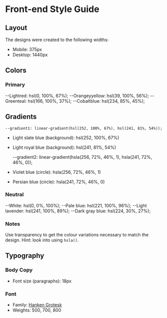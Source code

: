# Front-end Style Guide

## Layout

The designs were created to the following widths:

- Mobile: 375px
- Desktop: 1440px

## Colors

### Primary

--Lightred: hsl(0, 100%, 67%);
--Orangeyyellow: hsl(39, 100%, 56%);
--Greenteal: hsl(166, 100%, 37%);
--Cobaltblue: hsl(234, 85%, 45%);

## Gradients
    --gradient1: linear-gradient(hsl(252, 100%, 67%), hsl(241, 81%, 54%));
- Light slate blue (background): hsl(252, 100%, 67%)
- Light royal blue (background): hsl(241, 81%, 54%)

    --gradient2: linear-gradient(hsla(256, 72%, 46%, 1), hsla(241, 72%, 46%, 0));
- Violet blue (circle): hsla(256, 72%, 46%, 1)
- Persian blue (circle): hsla(241, 72%, 46%, 0)



### Neutral

--White: hsl(0, 0%, 100%);
--Pale blue: hsl(221, 100%, 96%);
--Light lavender: hsl(241, 100%, 89%);
--Dark gray blue: hsl(224, 30%, 27%);

### Notes

Use transparency to get the colour variations necessary to match the design. Hint: look into using `hsla()`.

## Typography

### Body Copy

- Font size (paragraphs): 18px

### Font

- Family: [Hanken Grotesk](https://fonts.google.com/specimen/Hanken+Grotesk)
- Weights: 500, 700, 800
